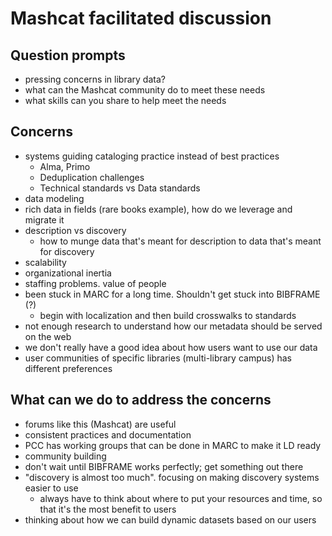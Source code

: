 Mashcat facilitated discussion
==============================

Question prompts
----------------

- pressing concerns in library data?
- what can the Mashcat community do to meet these needs
- what skills can you share to help meet the needs

Concerns
--------

- systems guiding cataloging practice instead of best practices
	- Alma, Primo
	- Deduplication challenges
	- Technical standards vs Data standards
- data modeling
- rich data in fields (rare books example), how do we leverage and migrate it
- description vs discovery
	- how to munge data that's meant for description to data that's meant for discovery
- scalability
- organizational inertia
- staffing problems. value of people
- been stuck in MARC for a long time. Shouldn't get stuck into BIBFRAME (?)
	- begin with localization and then build crosswalks to standards
- not enough research to understand how our metadata should be served on the web
- we don't really have a good idea about how users want to use our data
- user communities of specific libraries (multi-library campus) has different preferences

What can we do to address the concerns
--------------------------------------

- forums like this (Mashcat) are useful
- consistent practices and documentation
- PCC has working groups that can be done in MARC to make it LD ready
- community building
- don't wait until BIBFRAME works perfectly; get something out there
- "discovery is almost too much". focusing on making discovery systems easier to use
	- always have to think about where to put your resources and time, so that it's the most benefit to users
- thinking about how we can build dynamic datasets based on our users
